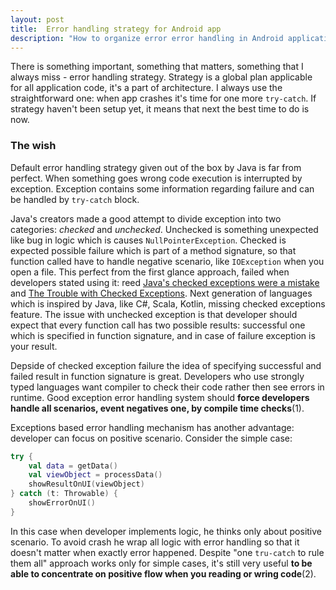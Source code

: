 ```yaml
---
layout: post
title:  Error handling strategy for Android app
description: "How to organize error error handling in Android application."
---
```


There is something important, something that matters, something that I always miss - error handling strategy.
Strategy is a global plan applicable for all application code, it's a part of architecture.
I always use the straightforward one: when app crashes it's time for one more `try-catch`.
If strategy haven't been setup yet, it means that next the best time to do is now.

### The wish

Default error handling strategy given out of the box by Java is far from perfect.
When something goes wrong code execution is interrupted by exception.
Exception contains some information regarding failure and can be handled by `try-catch` block.

Java's creators made a good attempt to divide exception into two categories: *checked* and *unchecked*.
Unchecked is something unexpected like bug in logic which is causes `NullPointerException`.
Checked is expected possible failure which is part of a method signature,
so that function called have to handle negative scenario,
like `IOException` when you open a file.
This perfect from the first glance approach,
failed when developers stated using it: reed
[Java's checked exceptions were a mistake](http://radio-weblogs.com/0122027/stories/2003/04/01/JavasCheckedExceptionsWereAMistake.html)
and
[The Trouble with Checked Exceptions](https://www.artima.com/intv/handcuffs.html).
Next generation of languages which is inspired by Java, like C#, Scala, Kotlin, missing checked exceptions feature.
The issue with unchecked exception is that developer should expect that every function call has two possible results:
successful one which is specified in function signature,
and in case of failure exception is your result.

Depside of checked exception failure
the idea of specifying successful and failed result in function signature is great.
Developers who use strongly typed languages want compiler to check their code rather then see errors in runtime.
Good exception error handling system should
**force developers handle all scenarios, event negatives one, by compile time checks**(1).

Exceptions based error handling mechanism has another advantage: developer can focus on positive scenario.
Consider the simple case:
```kotlin
try {
    val data = getData()
    val viewObject = processData()
    showResultOnUI(viewObject)
} catch (t: Throwable) {
    showErrorOnUI()
}
```
In this case when developer implements logic, he thinks only about positive scenario.
To avoid crash he wrap all logic with error handling so that it doesn't matter when exactly error happened.
Despite "one `tru-catch` to rule them all" approach works only for simple cases,
it's still very useful **to be able to concentrate on positive flow when you reading or wring code**(2).